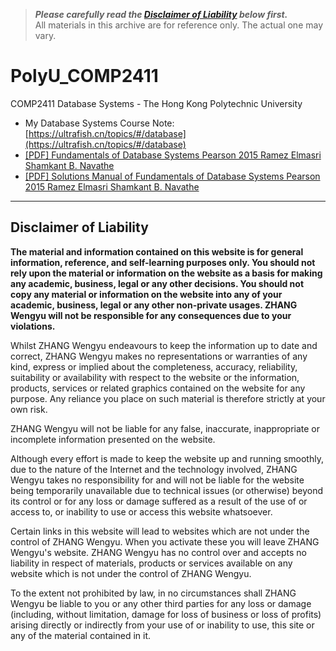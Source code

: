 > ***Please carefully read the [Disclaimer of Liability](#disclaimer-of-liability) below first.***  
> All materials in this archive are for reference only. The actual one may vary.

# PolyU_COMP2411
COMP2411 Database Systems - The Hong Kong Polytechnic University 
- My Database Systems Course Note: [https://ultrafish.cn/topics/#/database](https://ultrafish.cn/topics/#/database)  
- [[PDF] Fundamentals of Database Systems Pearson 2015 Ramez Elmasri Shamkant B. Navathe](https://github.com/zhangwengyu999/PolyU_COMP_Archive/blob/main/COMP2411/Book_%26_Answer/Fundamentals-of-Database-Systems-Pearson-2015-Ramez-Elmasri-Shamkant-B.-Navathe.pdf) 
- [[PDF] Solutions Manual of Fundamentals of Database Systems Pearson 2015 Ramez Elmasri Shamkant B. Navathe](https://github.com/zhangwengyu999/PolyU_COMP_Archive/blob/main/COMP2411/Book_%26_Answer/Solutions_Manual_Fundamentals_of_Database_Systems_7th_EditionInstructor.pdf) 

---

## Disclaimer of Liability

**The material and information contained on this website is for general information, reference, and self-learning purposes only. You should not rely upon the material or information on the website as a basis for making any academic, business, legal or any other decisions. You should not copy any material or information on the website into any of your academic, business, legal or any other non-private usages. ZHANG Wengyu will not be responsible for any consequences due to your violations.**


Whilst ZHANG Wengyu endeavours to keep the information up to date and correct, ZHANG Wengyu makes no representations or warranties of any kind, express or implied about the completeness, accuracy, reliability, suitability or availability with respect to the website or the information, products, services or related graphics contained on the website for any purpose. Any reliance you place on such material is therefore strictly at your own risk.


ZHANG Wengyu will not be liable for any false, inaccurate, inappropriate or incomplete information presented on the website.


Although every effort is made to keep the website up and running smoothly, due to the nature of the Internet and the technology involved, ZHANG Wengyu takes no responsibility for and will not be liable for the website being temporarily unavailable due to technical issues (or otherwise) beyond its control or for any loss or damage suffered as a result of the use of or access to, or inability to use or access this website whatsoever.


Certain links in this website will lead to websites which are not under the control of ZHANG Wengyu. When you activate these you will leave ZHANG Wengyu's  website. ZHANG Wengyu has no control over and accepts no liability in respect of materials, products or services available on any website which is not under the control of ZHANG Wengyu.


To the extent not prohibited by law, in no circumstances shall ZHANG Wengyu be liable to you or any other third parties for any loss or damage (including, without limitation, damage for loss of business or loss of profits) arising directly or indirectly from your use of or inability to use, this site or any of the material contained in it.
